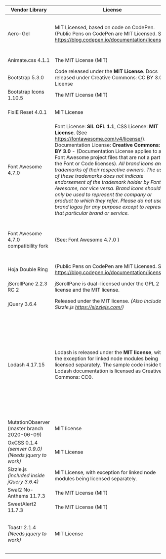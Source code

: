

Vendor Library | License | Author for copyright | Link
-------------- | ------- | -------------------- | ----
Aero-Gel | MIT Licensed, based on code on CodePen. (Public Pens on CodePen are MIT Licensed. See: https://blog.codepen.io/documentation/licensing/ | Ian Maurmann (https://github.com/ian-maurmann), based on code by Chris Price  (@studiochris , https://codepen.io/studiochris , https://twitter.com/studiochris)
Animate.css 4.1.1 | The MIT License (MIT) | Copyright (c) 2020 Daniel Eden |  https://github.com/animate-css/animate.css , https://animate.style/
Bootstrap 5.3.0 | Code released under the **MIT License**. Docs released under Creative Commons: CC BY 3.0. License | Code and documentation copyright 2011–2023 the [Bootstrap Authors](https://github.com/twbs/bootstrap/graphs/contributors). | https://getbootstrap.com/ https://getbootstrap.com/docs/5.3/getting-started/introduction/
Bootstrap Icons 1.10.5 | The MIT License (MIT) | Copyright (c) 2019-2023 The Bootstrap Authors | https://icons.getbootstrap.com/ https://github.com/twbs/icons
FixIE Reset 4.0.1  | MIT License | Ian Maurmann (https://github.com/ian-maurmann) | 
Font Awesome 4.7.0 | Font License: **SIL OFL 1.1**, CSS License: **MIT License**. (See https://fontawesome.com/v4/license/). Documentation License: **Creative Commons: CC BY 3.0** - (Documentation License applies to all Font Awesome project files that are not a part of the Font or Code licenses). *All brand icons are trademarks of their respective owners. The use of these trademarks does not indicate endorsement of the trademark holder by Font Awesome, nor vice versa. Brand icons should only be used to represent the company or product to which they refer. Please do not use brand logos for any purpose except to represent that particular brand or service.* |Dave Gandy (@davegandy) | https://fontawesome.com/v4/icons/
Font Awesome 4.7.0 compatibility fork | (See: Font Awesome 4.7.0 ) | (Simple find-and-replace of .fa* to .fa4* by Ian Maurmann, to files created by Dave Gandy and released under the MIT license) *To enable Font Awesome 4 icons to be used alongside Font Awesome 5 and 6.*
Hoja Double Ring | (Public Pens on CodePen are MIT Licensed. See: https://blog.codepen.io/documentation/licensing/ | Marco Barría https://twitter.com/marco_bf | https://codepen.io/fixcl/pen/ANRYgd
jScrollPane 2.2.3 RC 2 | jScrollPane is dual-licensed under the GPL 2 license and the MIT license. | Copyright (c) 2010 Kelvin Luck. Copyright (c) 2017-2020 Tuukka Pasanen. | https://github.com/vitch/jScrollPane
jQuery 3.6.4 | Released under the MIT license. *(Also Includes Sizzle.js https://sizzlejs.com/)* | Copyright (c) OpenJS Foundation and other contributors. | https://jquery.com/
Lodash 4.17.15 | Lodash is released under the **MIT license**, with the exception for linked node modules being licensed separately. The sample code inside the Lodash documentation is licensed as Creative Commons: CC0. | Copyright OpenJS Foundation and other contributors: https://openjsf.org/. Based on Underscore.js, copyright Jeremy Ashkenas, DocumentCloud and Investigative Reporters & Editors http://underscorejs.org/ This software consists of voluntary contributions made by many individuals. For exact contribution history, see the revision history available at https://github.com/lodash/lodash. - (Project started by John-David Dalton @jdalton in 2012, forked from Underscore project started by Jeremy Ashkenas 2009). | https://en.wikipedia.org/wiki/Lodash https://lodash.com/ https://github.com/lodash/lodash
MutationObserver (master branch 2020-06-09) | MIT license | Copyright © 2014 Graeme Yeates (yeatesgraeme@gmail.com) | https://github.com/megawac/MutationObserver.js
OxCSS 0.1.4 *(semver 0.9.0)* *(Needs jquery to work)*  | MIT License | Ian Maurmann (https://github.com/ian-maurmann) | https://github.com/ian-maurmann/oxcss
Sizzle.js *(included inside jQuery 3.6.4)* | MIT License, with exception for linked node modules being licensed separately. | Copyright (c) JS Foundation and other contributors, https://js.foundation/ | https://github.com/jquery/sizzle/wiki
Swal2 No-Anthems 11.7.3 | The MIT License (MIT) | (Fork of SweetAlert2, See SweetAlert2)
SweetAlert2 11.7.3 | The MIT License (MIT) | Copyright (c) 2014 Tristan Edwards & Limon Monte | https://sweetalert2.github.io/ , https://github.com/sweetalert2/sweetalert2
Toastr 2.1.4 *(Needs jquery to work)*| MIT License | Copyright (c) 2017 Toastr Maintainers (Current maintainers are John Papa and Tim Ferrell) Authors: John Papa, Hans Fjällemark, and Tim Ferrell. ARIA Support: Greta Krafsig.  | https://codeseven.github.io/toastr/demo.html , https://github.com/CodeSeven/toastr , https://codeseven.github.io/toastr/



